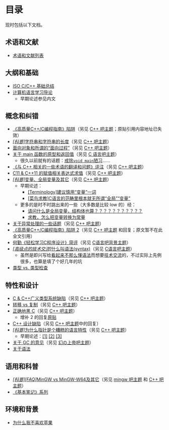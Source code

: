 ﻿# 目录

现时包括以下文档。

## 术语和文献

* [术语和文献列表](terms-and-bibliography.md)

## 大纲和基础

* [ISO C/C++ 基础总结](c-cpp-fundamental.md)
* [计算机语言学习导论](introduction-to-learning-computer-languages.md)
	* 早期论述参见内文

## 概念和纠错

* [《高质量C++/C编程指南》陷阱](high-quality-c-cpp-programing-guide-trap.md)（另见 [C++ 吧主题](https://tieba.baidu.com/p/1051426693)；原贴引用内容地址已失效）
* [_[科普]_&#8203;字符串和字符串的长度](string-and-string-length.md)（另见 [C++ 吧主题](https://tieba.baidu.com/p/1758580031)）
* [面向对象和所谓的“面向过程”](OO-and-procedural-oriented-mist.md)（另见 [C++ 吧主题](https://tieba.baidu.com/p/1912906851)）
* [关于 main 函数的原型和返回值](main-function.md)（另见 [C 语言吧主题](https://tieba.baidu.com/p/1969958655)）
	* 很久以前就有的话题：[戒除`void main`陋习](https://tieba.baidu.com/p/40625459)……
* [《与 C++ 相关的一些术语的翻译和问题》评注](cpp-term-translation-comment.md)（另见 [C++ 吧主题](https://tieba.baidu.com/p/2070464220)）
* [C11 & C++11 的赋值相关表达式求值](c11-cpp11-assignment.md)（另见 [C++ 吧主题](https://tieba.baidu.com/p/2091426198)）
* [_[科普]_&#8203;变量、全局变量及其它](variables.md)（另见 [C++ 吧主题](https://tieba.baidu.com/p/2126721044)）
	* 早期论述：
		* [[Terminology]建议慎用“变量”一词](https://tieba.baidu.com/p/1316351174)
		* [[菜鸟求教]C语言的范畴里根本就无所谓“全局”“变量”](https://tieba.baidu.com/p/2111194416)
	* 更多的是时不时跳出来的一些（大多数是比较 low 的）经：
		* [请问什么是全局变量，结构体也算？？？？？？？？？？？](https://tieba.baidu.com/p/3884720952)
		* [求教，怎么把变量转换为常量](https://tieba.baidu.com/p/3962027836)
* [关于异常处理的一些话题](cpp-exceptions.md)（另见 [C++ 吧主题](https://tieba.baidu.com/p/2201116330)）
* [《高质量C++/C编程指南》陷阱 2](high-quality-c-cpp-programing-guide-trap-2.md)（另见 [C++ 吧主题](https://tieba.baidu.com/p/2262386913) 和回复；原文暂不在此全文引用）
* [何勤《轻松学习C程序设计》简评](learning-c-programing-note.md)（另见 [C语言吧背景主题](https://tieba.baidu.com/p/2621752149)）
* [_[高级点的技术交流]_&#8203;什么叫语法(syntax)](what-is-syntax.md)（另见 [C语言吧主题](https://tieba.baidu.com/p/3863321148)）
	* 虽然是即兴写给[看起来不那么懂语法](https://tieba.baidu.com/p/3835122876)而想要[技术交流](https://tieba.baidu.com/p/3829012515)的，不过实际上先例很多，也算是填了个好几年的坑
* [类型 vs. 类型检查](typing-vs-typechecking.md)

## 特性和设计

* [C & C++广义类型系统缺陷](c-cpp-generic-type-system-defect.md)（另见 [C++ 吧主题](https://tieba.baidu.com/p/2272468675)）
* [转移 vs 复制](move-vs-copy.md)（另见 [C++ 吧主题](https://tieba.baidu.com/p/2403773958)）
* [正确地黑 C](c-wrongs.md)（另见 [C++ 吧主题](https://tieba.baidu.com/p/3190068223)）
	* 增补 2 的回复[原贴](https://tieba.baidu.com/p/3221787295)
* [C++ 设计缺陷](cpp-design-defect.md)（另见 [C++ 吧主题](https://tieba.baidu.com/p/3202116449)中的回复）
* [_[科普]_&#8203;为什么指针是个糟糕的语言特性](why-is-pointer-awful.md)（另见 [C++ 吧主题](https://tieba.baidu.com/p/3993456389)）
	* 早期论述：[[1]](https://tieba.baidu.com/f?ct=335675392&tn=baiduPostBrowser&z=3605563618&sc=64936372503#64936372503) [[2]](https://tieba.baidu.com/f?ct=335675392&tn=baiduPostBrowser&z=3605563618&sc=64963805240#64963805240) [[3]](https://tieba.baidu.com/p/3615289496?pn=2)
* [关于 GC 的意见](about-garbage-collection.md)（另见 [幻の上帝吧主题](https://tieba.baidu.com/p/3171730339)）
* [关于语法](about-syntax.md)

## 语用和科普

* [_[科普]_&#8203;_[FAQ]_&#8203;MinGW vs MinGW-W64及其它](mingw-vs-mingw-v64.md)（另见 [mingw 吧主题](https://tieba.baidu.com/p/3186232510) 和 [C++ 吧主题](https://tieba.baidu.com/p/3186234212)）
* [《基本笔记》系列](elementary-notes/contents.md)

## 环境和背景

* [为什么我不喜欢苹果](why-i-dislike-apple.md)

